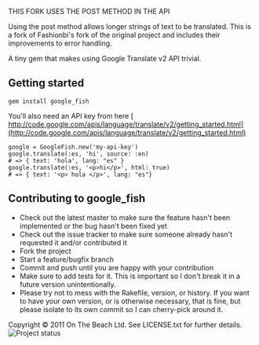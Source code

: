 THIS FORK USES THE POST METHOD IN THE API

Using the post method allows longer strings of text to be translated. This is a fork of Fashionbi's fork of the original project and includes their improvements to error handling.

A tiny gem that makes using Google Translate v2 API trivial.

Getting started
---------------

    gem install google_fish

You'll also need an API key from here [ http://code.google.com/apis/language/translate/v2/getting_started.html](http://code.google.com/apis/language/translate/v2/getting_started.html)

    google = GoogleFish.new('my-api-key')
    google.translate(:es, 'hi', source: :en)
    # => { text: 'hola', lang: "es" }
    google.translate(:es, '<p>hi</p>', html: true)
    # => { text: '<p> hola </p>', lang: "es"}


Contributing to google_fish
---------------------------

* Check out the latest master to make sure the feature hasn't been implemented or the bug hasn't been fixed yet
* Check out the issue tracker to make sure someone already hasn't requested it and/or contributed it
* Fork the project
* Start a feature/bugfix branch
* Commit and push until you are happy with your contribution
* Make sure to add tests for it. This is important so I don't break it in a future version unintentionally.
* Please try not to mess with the Rakefile, version, or history. If you want to have your own version, or is otherwise necessary, that is fine, but please isolate to its own commit so I can cherry-pick around it.

Copyright &copy; 2011 On The Beach Ltd. See LICENSE.txt for
further details.
![Project status](http://stillmaintained.com/onthebeach/google_fish.png)


